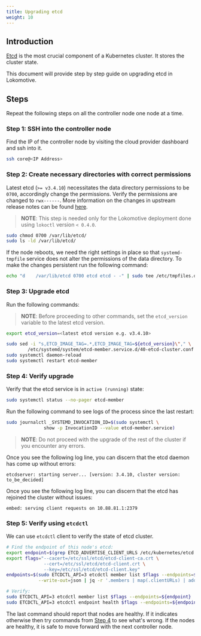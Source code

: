 ```yaml
---
title: Upgrading etcd
weight: 10
---
```


## Introduction

[Etcd](https://etcd.io/) is the most crucial component of a Kubernetes cluster. It stores the cluster state.

This document will provide step by step guide on upgrading etcd in Lokomotive.

## Steps

Repeat the following steps on all the controller node one node at a time.

### Step 1: SSH into the controller node

Find the IP of the controller node by visiting the cloud provider dashboard and ssh into it.

```bash
ssh core@<IP Address>
```

### Step 2: Create necessary directories with correct permissions

Latest etcd (`>= v3.4.10`) necessitates the data directory permissions to be `0700`, accordingly change the permissions. Verify the permissions are changed to `rwx------`. More information on the changes in upstream release notes can be found [here](https://github.com/etcd-io/etcd/blob/master/CHANGELOG-3.4.md#breaking-changes).

> **NOTE**: This step is needed only for the Lokomotive deployment done using `lokoctl` version `< 0.4.0`.

```bash
sudo chmod 0700 /var/lib/etcd/
sudo ls -ld /var/lib/etcd/
```

If the node reboots, we need the right settings in place so that `systemd-tmpfile` service does not alter the permissions of the data directory. To make the changes persistent run the following command:

```bash
echo "d    /var/lib/etcd 0700 etcd etcd - -" | sudo tee /etc/tmpfiles.d/etcd-wrapper.conf
```

### Step 3: Upgrade etcd

Run the following commands:

> **NOTE**: Before proceeding to other commands, set the `etcd_version` variable to the latest etcd version.

```bash
export etcd_version=<latest etcd version e.g. v3.4.10>

sudo sed -i "s,ETCD_IMAGE_TAG=.*,ETCD_IMAGE_TAG=${etcd_version}\"," \
        /etc/systemd/system/etcd-member.service.d/40-etcd-cluster.conf
sudo systemctl daemon-reload
sudo systemctl restart etcd-member
```

### Step 4: Verify upgrade

Verify that the etcd service is in `active (running)` state:

```bash
sudo systemctl status --no-pager etcd-member
```

Run the following command to see logs of the process since the last restart:

```bash
sudo journalctl _SYSTEMD_INVOCATION_ID=$(sudo systemctl \
              show -p InvocationID --value etcd-member.service)
```

> **NOTE**: Do not proceed with the upgrade of the rest of the cluster if you encounter any errors.

Once you see the following log line, you can discern that the etcd daemon has come up without errors:

```log
etcdserver: starting server... [version: 3.4.10, cluster version: to_be_decided]
```

Once you see the following log line, you can discern that the etcd has rejoined the cluster without issues:

```log
embed: serving client requests on 10.88.81.1:2379
```

### Step 5: Verify using `etcdctl`

We can use `etcdctl` client to verify the state of etcd cluster.

```bash
# Find the endpoint of this node's etcd:
export endpoint=$(grep ETCD_ADVERTISE_CLIENT_URLS /etc/kubernetes/etcd.env | cut -d"=" -f2)
export flags="--cacert=/etc/ssl/etcd/etcd-client-ca.crt \
              --cert=/etc/ssl/etcd/etcd-client.crt \
              --key=/etc/ssl/etcd/etcd-client.key"
endpoints=$(sudo ETCDCTL_API=3 etcdctl member list $flags --endpoints=${endpoint} \
            --write-out=json | jq -r '.members | map(.clientURLs) | add | join(",")')

# Verify:
sudo ETCDCTL_API=3 etcdctl member list $flags --endpoints=${endpoint}
sudo ETCDCTL_API=3 etcdctl endpoint health $flags --endpoints=${endpoints}
```

The last command should report that nodes are healthy. If it indicates otherwise then try commands from [Step 4](#step-4-verify-upgrade) to see what's wrong. If the nodes are healthy, it is safe to move forward with the next controller node.
